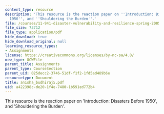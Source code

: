 ```yaml
---
content_type: resource
description: 'This resource is the reaction paper on ''Introduction: Disasters Before
  1950'', and ''Shouldering the Burden''.'
file: /courses/11-941-disaster-vulnerability-and-resilience-spring-2005/a422398cde201f4e74801b591ed772b4_anisha_budhiraj5.pdf
file_size: 73712
file_type: application/pdf
hide_download: true
hide_download_original: null
learning_resource_types:
- Assignments
license: https://creativecommons.org/licenses/by-nc-sa/4.0/
ocw_type: OCWFile
parent_title: Assignments
parent_type: CourseSection
parent_uid: 025decc2-3746-51df-f1f2-1fd5ad489b6e
resourcetype: Document
title: anisha_budhiraj5.pdf
uid: a422398c-de20-1f4e-7480-1b591ed772b4
---
```

This resource is the reaction paper on 'Introduction: Disasters Before 1950', and 'Shouldering the Burden'.